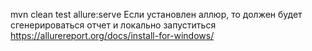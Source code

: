 mvn clean test allure:serve
Если установлен аллюр, то должен будет сгенерироваться отчет и локально запуститься
https://allurereport.org/docs/install-for-windows/